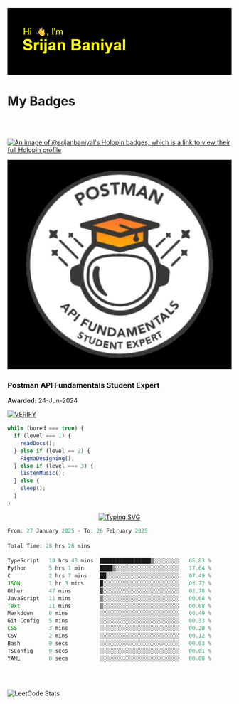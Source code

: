 ![Header](./header.png)

# My Badges

<Br />
<Br />

[![An image of @srijanbaniyal's Holopin badges, which is a link to view their full Holopin profile](https://holopin.me/srijanbaniyal)](https://holopin.io/@srijanbaniyal)

[![Postman API Fundamentals Student Expert](/Postman.jpeg)](https://api.badgr.io/public/assertions/r9BLLy0oTfKJBbkGuDI1zA)

### Postman API Fundamentals Student Expert

**Awarded:** 24-Jun-2024

[![VERIFY](https://img.shields.io/badge/VERIFY-blue)](https://badgecheck.io?url=https%3A%2F%2Fapi.badgr.io%2Fpublic%2Fassertions%2Fr9BLLy0oTfKJBbkGuDI1zA)

```javascript
while (bored === true) {
  if (level === 1) {
    readDocs();
  } else if (level == 2) {
    FigmaDesigning();
  } else if (level === 3) {
    listenMusic();
  } else {
    sleep();
  }
}
```

<p align="center">
  <a href="https://git.io/typing-svg"><img src="https://readme-typing-svg.demolab.com?font=Tilt+Prism&size=30&pause=1000&color=0FF75B&center=true&vCenter=true&width=800&height=80&lines=Time+spent+on+various+Programming+languages" alt="Typing SVG" /></a>
</p>

<!--START_SECTION:waka-->

```TypeScript
From: 27 January 2025 - To: 26 February 2025

Total Time: 28 hrs 26 mins

TypeScript   18 hrs 43 mins  ████████████████▒░░░░░░░░   65.83 %
Python       5 hrs 1 min     ████▒░░░░░░░░░░░░░░░░░░░░   17.64 %
C            2 hrs 7 mins    ██░░░░░░░░░░░░░░░░░░░░░░░   07.49 %
JSON         1 hr 3 mins     █░░░░░░░░░░░░░░░░░░░░░░░░   03.72 %
Other        47 mins         ▓░░░░░░░░░░░░░░░░░░░░░░░░   02.78 %
JavaScript   11 mins         ▒░░░░░░░░░░░░░░░░░░░░░░░░   00.68 %
Text         11 mins         ▒░░░░░░░░░░░░░░░░░░░░░░░░   00.68 %
Markdown     8 mins          ░░░░░░░░░░░░░░░░░░░░░░░░░   00.49 %
Git Config   5 mins          ░░░░░░░░░░░░░░░░░░░░░░░░░   00.33 %
CSS          3 mins          ░░░░░░░░░░░░░░░░░░░░░░░░░   00.20 %
CSV          2 mins          ░░░░░░░░░░░░░░░░░░░░░░░░░   00.12 %
Bash         0 secs          ░░░░░░░░░░░░░░░░░░░░░░░░░   00.03 %
TSConfig     0 secs          ░░░░░░░░░░░░░░░░░░░░░░░░░   00.01 %
YAML         0 secs          ░░░░░░░░░░░░░░░░░░░░░░░░░   00.00 %
```

<!--END_SECTION:waka-->

<Br />
<Br />

![LeetCode Stats](https://leetcard.jacoblin.cool/Srijan-Baniyal?theme=dark&font=Rasa&ext=contest)
